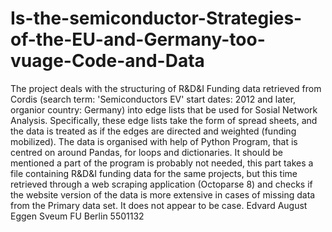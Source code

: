 # Is-the-semiconductor-Strategies-of-the-EU-and-Germany-too-vuage-Code-and-Data
The project deals with the structuring of R&D&I Funding data retrieved from Cordis (search term: 'Semiconductors EV' start dates: 2012 and later, organior country: Germany) into edge lists that be used for Sosial Network Analysis. Specifically, these edge lists take the form of spread sheets, and the data is treated as if the edges are directed and weighted (funding mobilized). The data is organised with help of Python Program, that is centred on around Pandas, for loops and dictionaries. It should be mentioned a part of the program is probably not needed, this part takes a file containing R&D&I funding data for the same projects, but this time retrieved through a web scraping application (Octoparse 8) and checks if the website version of the data is more extensive in cases of missing data from the Primary data set. It does not appear to be case. 
Edvard August Eggen Sveum
FU Berlin 
5501132

